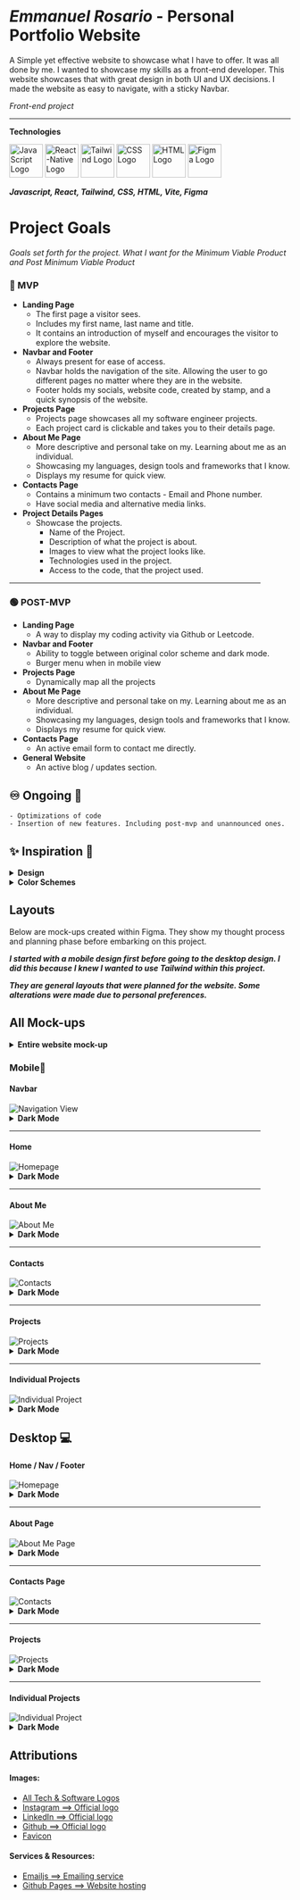 # **_Emmanuel Rosario_** - Personal Portfolio Website

A Simple yet effective website to showcase what I have to offer. It was all done by me.
I wanted to showcase my skills as a front-end developer. This website showcases that with great design in both UI and UX decisions.
I made the website as easy to navigate, with a sticky Navbar.

_Front-end project_

<hr >

**Technologies**

<img src="./public/assets/Logos/js.png" alt="JavaScript Logo" width="60"/>
<img src="./public/assets/Logos/icons8-react-native-96.png" alt="React-Native Logo" width="60"/>
<img src="public/assets/Logos/icons8-tailwind-css-96.png" alt="Tailwind Logo" width="60"/>
<img src="./public/assets/Logos/icons8-css-logo-96.png" alt="CSS Logo" width="60"/>
<img src="./public/assets/Logos/icons8-html-logo-96.png" alt="HTML Logo" width="60"/>
<img src="./public/assets/Logos/icons8-figma-96.png" alt="Figma Logo" width="60"/>

**_Javascript, React, Tailwind, CSS, HTML, Vite, Figma_**

# Project Goals

_Goals set forth for the project._
_What I want for the Minimum Viable Product and Post Minimum Viable Product_

### 🔴 MVP

- **Landing Page**
  - The first page a visitor sees.
  - Includes my first name, last name and title.
  - It contains an introduction of myself and encourages the visitor to explore the website.
- **Navbar and Footer**
  - Always present for ease of access.
  - Navbar holds the navigation of the site. Allowing the user to go different pages no matter where they are in the website.
  - Footer holds my socials, website code, created by stamp, and a quick synopsis of the website.
- **Projects Page**
  - Projects page showcases all my software engineer projects.
  - Each project card is clickable and takes you to their details page.
- **About Me Page**
  - More descriptive and personal take on my. Learning about me as an individual.
  - Showcasing my languages, design tools and frameworks that I know.
  - Displays my resume for quick view.
- **Contacts Page**
  - Contains a minimum two contacts - Email and Phone number.
  - Have social media and alternative media links.
- **Project Details Pages**
  - Showcase the projects.
    - Name of the Project.
    - Description of what the project is about.
    - Images to view what the project looks like.
    - Technologies used in the project.
    - Access to the code, that the project used.

<hr width="450"/>

### 🟢 POST-MVP

- **Landing Page**
  - A way to display my coding activity via Github or Leetcode.
- **Navbar and Footer**
  - Ability to toggle between original color scheme and dark mode.
  - Burger menu when in mobile view
- **Projects Page**
  - Dynamically map all the projects
- **About Me Page**
  - More descriptive and personal take on my. Learning about me as an individual.
  - Showcasing my languages, design tools and frameworks that I know.
  - Displays my resume for quick view.
- **Contacts Page**
  - An active email form to contact me directly.
- **General Website**
  - An active blog / updates section.

## ♾ Ongoing 🔄

    - Optimizations of code
    - Insertion of new features. Including post-mvp and unannounced ones.

## ✨ Inspiration 🌟

<details> 
<summary>  <b> Design</b> </summary>

My inspiration for my website was to be reminscent of the older desktop's crash screens. Primarily with the color scheme, fonts and overall feel that was provided. Below are some examples that I took inspiration from.

### vv Windows 11 Crash vv

<img src="./public/Website-Design/Windows-11-Crash.webp" alt="Windows 11 Crash Screen"/>

### vv Windows 9x Crash vv

<img src="./public/Website-Design/Windows_9X_BSOD.png" alt="Windos 9X Crash"/>

<br>

These screens were created to be simple yet invoke a sense of urgancy to the user. Displaying text that just described to the issue with the computer.

_Within the website, I didn't want to give that sense of urgency at that level of intensity. Rather, give the feeling of professional yet simple. So I implemented more colors and used shape to help display that. Curving edges, softer type and using warm and inviting colors._

</details>

<details>
  <summary> <b>Color Schemes</b> </summary>
  <br>

### Default Color Scheme

 <img src="./public/Website-Design/Portfolio-Scheme.png" alt="Website Color Scheme - Yellow, Dark Blue, Blue, Light Blue, White " />

### Default Color Scheme Guidelines

 <img src="./public/Website-Design/Color-Scheme-Guidelines.png" alt="Website Color Scheme Guidelines" />
<hr/>

### Dark Color Scheme

<img src="./public/Website-Design/Dark-Mode-Site/Serious-Pop.png" alt="Website Color Scheme - Gold, Matt Black, Grey, Baby Blue, White " />

### Dark Color Scheme Guidelines

 <img src="./public/Website-Design/Dark-Mode-Site/Color-Scheme-Guide-Dark.png" alt="Website Color Scheme Guidelines" />

### Alternate Themes / Draft Themes

<img src="./public/Website-Design/Alt-Colors.png" alt="Alternate Website Color Schemes - Brainstorming" />

</details>

## Layouts

Below are mock-ups created within Figma. They show my thought process and planning phase before embarking on this project.

**_I started with a mobile design first before going to the desktop design. I did this because I knew I wanted to use Tailwind within this project._**

**_They are general layouts that were planned for the website. Some alterations were made due to personal preferences._**

## All Mock-ups

<details>
<summary><b>Entire website mock-up</b></summary>

### Default Website

<img src="./public/Website-Design/Original.png" alt="Entire website mock-up" />

### Dark Mode Website

<img src="./public/Website-Design/Dark-Mode-Site/Dark-Mode.png" alt="Entire website mock-up - Dark"/>
</details>

### Mobile📱

#### Navbar

<img src="./public/Website-Design/Nav.png" alt="Navigation View"/>

<details>
<summary><b>Dark Mode</b></summary>
<img src="./public/Website-Design/Dark-Mode-Site/ Nav-Dark.png" alt="Navigation View - Mobile - Dark"/>
</details>
<hr width="450"/>

#### Home

<img src="./public/Website-Design/Mobile-Home.png" alt="Homepage" />

<details>
<summary><b>Dark Mode</b></summary>
<img src="./public/Website-Design/Dark-Mode-Site/Mobile-Home-Dark.png" alt="Homepage - Mobile - Dark"/>
</details>
<hr width="450"/>

#### About Me

<img src="./public/Website-Design/Mobile-About-Me.png" alt="About Me" />
<details>
<summary><b>Dark Mode</b></summary>
<img src="./public/Website-Design/Dark-Mode-Site/Mobile-About-Me-Dark.png" alt="About Me Page - Mobile - Dark"/>
</details>
<hr width="450"/>

#### Contacts

<img src="./public/Website-Design/Mobile-Contacts.png" alt="Contacts" />
<details>
<summary><b>Dark Mode</b></summary>
<img src="./public/Website-Design/Dark-Mode-Site/Mobile-Contacts-Dark.png" alt="Contacts Page - Mobile - Dark"/>
</details>
<hr width="450"/>

#### Projects

<img src="./public/Website-Design/Mobile-Projects.png" alt="Projects" />
<details>
<summary><b>Dark Mode</b></summary>
<img src="./public/Website-Design/Dark-Mode-Site/Mobile-Projects-Dark.png" alt="Projects Page - Mobile - Dark "/>
</details>
<hr width="450"/>

#### Individual Projects

<img src="./public/Website-Design/Mobile-Individual-Project.png" alt="Individual Project" />
<details>
<summary><b>Dark Mode</b></summary>
<img src="./public/Website-Design/Dark-Mode-Site/Mobile-Single-Project-Dark.pngg" alt="Individual Project - Mobile - Dark"/>
</details>

## Desktop 💻

#### Home / Nav / Footer

<img src="./public/Website-Design/Homepage.png" alt="Homepage" />

<details>
<summary><b>Dark Mode</b></summary>
<img src="./public/Website-Design/Dark-Mode-Site/Dark-Homepage.png" alt="Homepage - Dark" />
</details>
<hr width="450"/>

#### About Page

<img src="./public/Website-Design/About-Me-Page.png" alt="About Me Page" />

<details>
<summary><b>Dark Mode</b></summary>
<img src="./public/Website-Design/Dark-Mode-Site/About-Me-Page-Dark.png" alt="About Me Page - Dark" />
</details>
<hr width="450"/>

#### Contacts Page

<img src="./public/Website-Design/Contacts.png" alt="Contacts" />

<details>
<summary><b>Dark Mode</b></summary>
<img src="./public/Website-Design/Dark-Mode-Site/Dark-Contacts.png" alt="Contacts - Dark" />
</details>
<hr width="450"/>

#### Projects

<img src="./public/Website-Design/Projects.png" alt="Projects" />

<details>
<summary><b>Dark Mode</b></summary>
<img src="./public/Website-Design/Dark-Mode-Site/Projects-Page-Dark.png" alt=" Project - Dark" />
</details>
<hr width="450"/>

#### Individual Projects

<img src="./public/Website-Design/Individual-Projec.png" alt="Individual Project" />

<details>
<summary><b>Dark Mode</b></summary>
<img src="./public/Website-Design/Dark-Mode-Site/Indivdual-Project-Dark.png" alt="Individual Project - Dark" />
</details>

## Attributions

#### Images:

- [All Tech & Software Logos](icons8.com)
- [Instagram ⟹ Official logo](https://about.meta.com/brand/resources/instagram/instagram-brand/)
- [LinkedIn ⟹ Official logo](brand.linkedin.com)
- [Github ⟹ Official logo](https://github.com/logos)
- [Favicon](https://favicon.io/)

#### Services & Resources:

- [Emailjs ⟹ Emailing service](https://www.emailjs.com/)
- [Github Pages ⟹ Website hosting](https://pages.github.com/)
